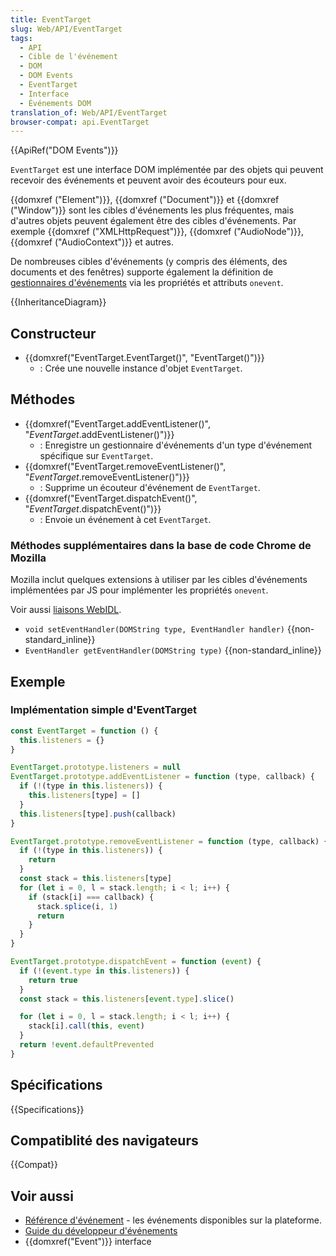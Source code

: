 ```yaml
---
title: EventTarget
slug: Web/API/EventTarget
tags:
  - API
  - Cible de l'événement
  - DOM
  - DOM Events
  - EventTarget
  - Interface
  - Événements DOM
translation_of: Web/API/EventTarget
browser-compat: api.EventTarget
---
```

{{ApiRef("DOM Events")}}

`EventTarget` est une interface DOM implémentée par des objets qui peuvent recevoir des événements et peuvent avoir des écouteurs pour eux.

{{domxref ("Element")}}, {{domxref ("Document")}} et {{domxref ("Window")}} sont les cibles d'événements les plus fréquentes, mais d'autres objets peuvent également être des cibles d'événements. Par exemple {{domxref ("XMLHttpRequest")}}, {{domxref ("AudioNode")}}, {{domxref ("AudioContext")}} et autres.

De nombreuses cibles d'événements (y compris des éléments, des documents et des fenêtres) supporte également la définition de [gestionnaires d'événements](/fr/docs/Web/Guide/DOM/Events/Event_handlers) via les propriétés et attributs `onevent`.

{{InheritanceDiagram}}

## Constructeur

- {{domxref("EventTarget.EventTarget()", "EventTarget()")}}
  - : Crée une nouvelle instance d'objet `EventTarget`.

## Méthodes

- {{domxref("EventTarget.addEventListener()", "<var>EventTarget</var>.addEventListener()")}}
  - : Enregistre un gestionnaire d'événements d'un type d'événement spécifique sur `EventTarget`.
- {{domxref("EventTarget.removeEventListener()", "<var>EventTarget</var>.removeEventListener()")}}
  - : Supprime un écouteur d'événement de `EventTarget`.
- {{domxref("EventTarget.dispatchEvent()", "<var>EventTarget</var>.dispatchEvent()")}}
  - : Envoie un événement à cet `EventTarget`.

### Méthodes supplémentaires dans la base de code Chrome de Mozilla

Mozilla inclut quelques extensions à utiliser par les cibles d'événements implémentées par JS pour implémenter les propriétés `onevent`.

Voir aussi [liaisons WebIDL](/fr/docs/Mozilla/WebIDL_bindings).

- `void setEventHandler(DOMString type, EventHandler handler)` {{non-standard_inline}}
- `EventHandler getEventHandler(DOMString type)` {{non-standard_inline}}

## Exemple

### Implémentation simple d'EventTarget

```js
const EventTarget = function () {
  this.listeners = {}
}

EventTarget.prototype.listeners = null
EventTarget.prototype.addEventListener = function (type, callback) {
  if (!(type in this.listeners)) {
    this.listeners[type] = []
  }
  this.listeners[type].push(callback)
}

EventTarget.prototype.removeEventListener = function (type, callback) {
  if (!(type in this.listeners)) {
    return
  }
  const stack = this.listeners[type]
  for (let i = 0, l = stack.length; i < l; i++) {
    if (stack[i] === callback) {
      stack.splice(i, 1)
      return
    }
  }
}

EventTarget.prototype.dispatchEvent = function (event) {
  if (!(event.type in this.listeners)) {
    return true
  }
  const stack = this.listeners[event.type].slice()

  for (let i = 0, l = stack.length; i < l; i++) {
    stack[i].call(this, event)
  }
  return !event.defaultPrevented
}
```

## Spécifications

{{Specifications}}

## Compatiblité des navigateurs

{{Compat}}

## Voir aussi

- [Référence d'événement](/fr/docs/Web/Reference/Events) - les événements disponibles sur la plateforme.
- [Guide du développeur d'événements](/fr/docs/Web/Guide/DOM/Events)
- {{domxref("Event")}} interface

